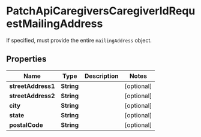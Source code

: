 

# PatchApiCaregiversCaregiverIdRequestMailingAddress

If specified, must provide the entire `mailingAddress` object.

## Properties

| Name | Type | Description | Notes |
|------------ | ------------- | ------------- | -------------|
|**streetAddress1** | **String** |  |  [optional] |
|**streetAddress2** | **String** |  |  [optional] |
|**city** | **String** |  |  [optional] |
|**state** | **String** |  |  [optional] |
|**postalCode** | **String** |  |  [optional] |



